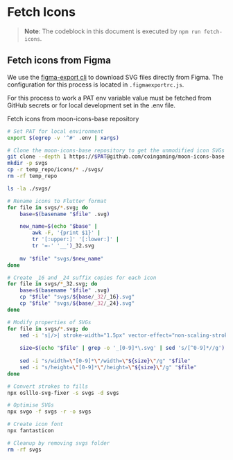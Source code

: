 # Fetch Icons

> **Note**: The codeblock in this document is executed by `npm run fetch-icons`.

## Fetch icons from Figma

We use the [figma-export cli](https://github.com/marcomontalbano/figma-export) to download
SVG files directly from Figma. The configuration for this process is located in
`.figmaexportrc.js`.

For this process to work a PAT env variable value must be fetched from GitHub secrets or 
for local development set in the .env file.

Fetch icons from moon-icons-base repository

```sh
# Set PAT for local environment
export $(egrep -v '^#' .env | xargs)

# Clone the moon-icons-base repository to get the unmodified icon SVGs
git clone --depth 1 https://$PAT@github.com/coingaming/moon-icons-base.git temp_repo
mkdir -p svgs
cp -r temp_repo/icons/* ./svgs/
rm -rf temp_repo

ls -la ./svgs/

# Rename icons to Flutter format
for file in svgs/*.svg; do
    base=$(basename "$file" .svg)

    new_name=$(echo "$base" | 
        awk -F, '{print $1}' | 
        tr '[:upper:]' '[:lower:]' |
        tr '=-' '__')_32.svg
    
    mv "$file" "svgs/$new_name"
done

# Create _16 and _24 suffix copies for each icon
for file in svgs/*_32.svg; do
    base=$(basename "$file" .svg)
    cp "$file" "svgs/${base/_32/_16}.svg"
    cp "$file" "svgs/${base/_32/_24}.svg"
done

# Modify properties of SVGs
for file in svgs/*.svg; do
    sed -i 's|/>| stroke-width="1.5px" vector-effect="non-scaling-stroke"/>|' "$file"
              
    size=$(echo "$file" | grep -o '_[0-9]*\.svg' | sed 's/[^0-9]*//g')
    
    sed -i "s/width=\"[0-9]*\"/width=\"${size}\"/g" "$file"
    sed -i "s/height=\"[0-9]*\"/height=\"${size}\"/g" "$file"
done

# Convert strokes to fills
npx oslllo-svg-fixer -s svgs -d svgs

# Optimise SVGs
npx svgo -f svgs -r -o svgs

# Create icon font
npx fantasticon

# Cleanup by removing svgs folder
rm -rf svgs
```
